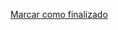 <a onclick="test()" href="https://fx-learning.mgait.services:8443/finish/ansible-when" target="_parent" class="btn primary-btn">Marcar como finalizado</a>
